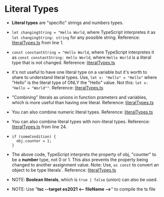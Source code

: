 <h1>Literal Types</h1>

- **Literal types** are "specific" strings and numbers types.

- `let changingString = "Hello World`, where TypeScript interpretes it as `let changingString: string` for any possible string. Reference: [literalTypes.ts](literalTypes.ts) from line 1.

- `const constantString = "Hello World`, where TypeScript interpretes it as `const constantString: Hello World`, where `Hello World` is a literal type that is not changed. Reference: [literalTypes.ts](literalTypes.ts)

- it's not useful to have one literal type on a variable but it's worth to share to understand literal types. Use, `let x: "Hello" = "Hello"` where "Hello" is the literal type of ONLY the "Hello" value. Not this: `let x: "Hello = "World""`. Reference: [literalTypes.ts](literalTypes.ts)

- "Combining" literals as unions in function prameters and variables, which is more useful than having one literal. Reference: [literalTypes.ts](literalTypes.ts)

- You can also combine numeric literal types. Reference: [literalTypes.ts](literalTypes.ts)

- You can also combine literal types with non-literal types. Reference: [literalTypes.ts](literalTypes.ts) from line 24.

- ```const obj = { counter: 0 };
  if (someCondition) {
    obj.counter = 1;
  }
  ```

- The above code, TypeScript interprets the property of obj, "counter" to be a **number** type, not 0 or 1. This also prevents the property being changed to another assignment value.
  Note: Use, `as const` to convert an object to be type literals`. Reference: [literalTypes.ts](literalTypes.ts)

- NOTE: **Boolean literals**, which is `true | false` (union) can also be used.

- NOTE: Use "**tsc --target es2021 <-- fileName -->**" to compile the ts file
